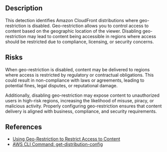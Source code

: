 ## Description

This detection identifies Amazon CloudFront distributions where geo-restriction is disabled. Geo-restriction allows you to control access to content based on the geographic location of the viewer. Disabling geo-restriction may lead to content being accessible in regions where access should be restricted due to compliance, licensing, or security concerns.

## Risks

When geo-restriction is disabled, content may be delivered to regions where access is restricted by regulatory or contractual obligations. This could result in non-compliance with laws or agreements, leading to potential fines, legal disputes, or reputational damage.

Additionally, disabling geo-restriction may expose content to unauthorized users in high-risk regions, increasing the likelihood of misuse, piracy, or malicious activity. Properly configuring geo-restriction ensures that content delivery is aligned with business, compliance, and security requirements.

## References

- [Using Geo-Restriction to Restrict Access to Content](https://docs.aws.amazon.com/AmazonCloudFront/latest/DeveloperGuide/georestrictions.html)
- [AWS CLI Command: get-distribution-config](https://docs.aws.amazon.com/cli/latest/reference/cloudfront/get-distribution-config.html)
